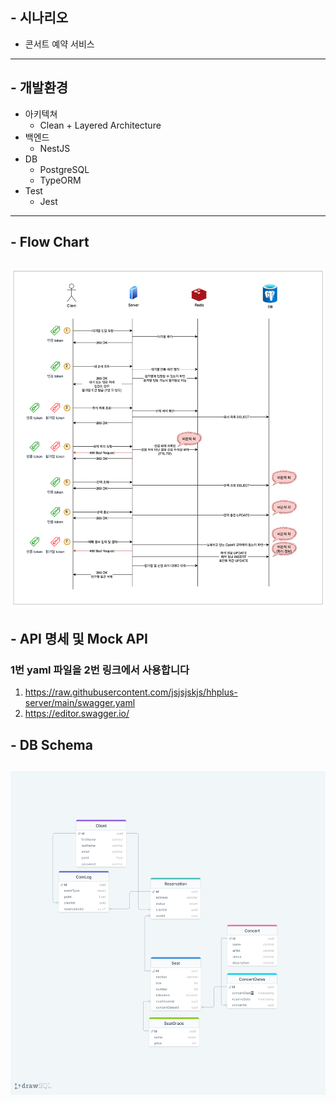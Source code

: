 ## - 시나리오
- 콘서트 예약 서비스
---
## - 개발환경
- 아키텍쳐
    - Clean + Layered Architecture
- 백엔드
    - NestJS
- DB
    - PostgreSQL
    - TypeORM
- Test
    - Jest
---
## - Flow Chart
![Flow Chart](img/flow.png)
---
## - API 명세 및 Mock API
### 1번 yaml 파일을 2번 링크에서 사용합니다
1. https://raw.githubusercontent.com/jsjsjskjs/hhplus-server/main/swagger.yaml
2. https://editor.swagger.io/

## - DB Schema
![DB Schema](img/drawSQL-image-export-2024-04-04.png)
---
